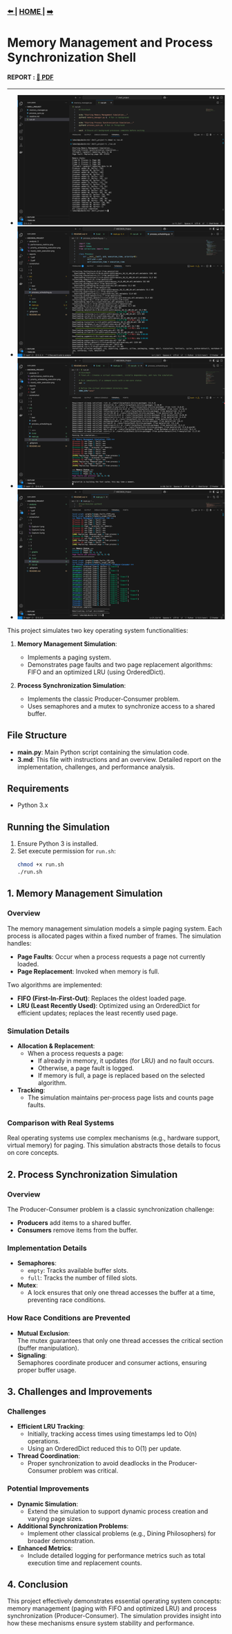 
### [ :arrow_left: ](/src/1/1.md) | [ HOME ](/README.md) | [  :arrow_right: ](/src/3/3.md)

# Memory Management and Process Synchronization Shell

#### REPORT : [:notebook_with_decorative_cover: PDF ](/reports/3.pdf)
---

-  ![Evidence 7](/screenshot/3/Capture-0.png)
-  ![Evidence 8](/screenshot/3/Capture-1.png)
-  ![Evidence 9](/screenshot/3/Capture-2.png)
-  ![Evidence 10](/screenshot/3/Capture-3.png)



This project simulates two key operating system functionalities:

1. **Memory Management Simulation**:

   - Implements a paging system.
   - Demonstrates page faults and two page replacement algorithms: FIFO and an optimized LRU (using OrderedDict).

2. **Process Synchronization Simulation**:
   - Implements the classic Producer-Consumer problem.
   - Uses semaphores and a mutex to synchronize access to a shared buffer.

## File Structure

- **main.py**: Main Python script containing the simulation code.
- **3.md**: This file with instructions and an overview. Detailed report on the implementation, challenges, and performance analysis.

## Requirements

- Python 3.x

## Running the Simulation

1. Ensure Python 3 is installed.
2. Set execute permission for `run.sh`:
   ```bash
   chmod +x run.sh
   ./run.sh
   ```

## 1. Memory Management Simulation

### Overview

The memory management simulation models a simple paging system. Each process is allocated pages within a fixed number of frames. The simulation handles:

- **Page Faults**: Occur when a process requests a page not currently loaded.
- **Page Replacement**: Invoked when memory is full.

Two algorithms are implemented:

- **FIFO (First-In-First-Out)**: Replaces the oldest loaded page.
- **LRU (Least Recently Used)**: Optimized using an OrderedDict for efficient updates; replaces the least recently used page.

### Simulation Details

- **Allocation & Replacement**:
  - When a process requests a page:
    - If already in memory, it updates (for LRU) and no fault occurs.
    - Otherwise, a page fault is logged.
    - If memory is full, a page is replaced based on the selected algorithm.
- **Tracking**:
  - The simulation maintains per-process page lists and counts page faults.

### Comparison with Real Systems

Real operating systems use complex mechanisms (e.g., hardware support, virtual memory) for paging. This simulation abstracts those details to focus on core concepts.

## 2. Process Synchronization Simulation

### Overview

The Producer-Consumer problem is a classic synchronization challenge:

- **Producers** add items to a shared buffer.
- **Consumers** remove items from the buffer.

### Implementation Details

- **Semaphores**:
  - `empty`: Tracks available buffer slots.
  - `full`: Tracks the number of filled slots.
- **Mutex**:
  - A lock ensures that only one thread accesses the buffer at a time, preventing race conditions.

### How Race Conditions are Prevented

- **Mutual Exclusion**:  
  The mutex guarantees that only one thread accesses the critical section (buffer manipulation).
- **Signaling**:  
  Semaphores coordinate producer and consumer actions, ensuring proper buffer usage.

## 3. Challenges and Improvements

### Challenges

- **Efficient LRU Tracking**:
  - Initially, tracking access times using timestamps led to O(n) operations.
  - Using an OrderedDict reduced this to O(1) per update.
- **Thread Coordination**:
  - Proper synchronization to avoid deadlocks in the Producer-Consumer problem was critical.

### Potential Improvements

- **Dynamic Simulation**:
  - Extend the simulation to support dynamic process creation and varying page sizes.
- **Additional Synchronization Problems**:
  - Implement other classical problems (e.g., Dining Philosophers) for broader demonstration.
- **Enhanced Metrics**:
  - Include detailed logging for performance metrics such as total execution time and replacement counts.

## 4. Conclusion

This project effectively demonstrates essential operating system concepts: memory management (paging with FIFO and optimized LRU) and process synchronization (Producer-Consumer). The simulation provides insight into how these mechanisms ensure system stability and performance.
